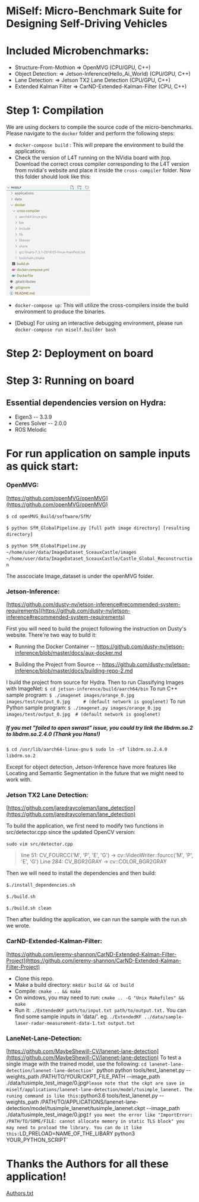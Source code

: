 # MiSelf: Micro-Benchmark Suite for Designing Self-Driving Vehicles
# Included Microbenchmarks:
- Structure-From-Mothion  =>  OpenMVG (CPU/GPU, C++)
- Object Detection:       =>  Jetson-Inference(Hello_Ai_World) (CPU/GPU, C++)
- Lane Detection:         =>  Jetson TX2 Lane Detection (CPU/GPU, C++)
- Extended Kalman Filter => CarND-Extended-Kalman-Filter (CPU, C++)

# Step 1: Compilation 
We are using dockers to compile the source code of the micro-benchmarks. Please navigate to the `docker` folder and perform the following steps:
* `docker-compose build` : This will prepare the environment to build the applications.
* Check the version of L4T running on the NVidia board with jtop. Download the correct cross compiler corresponding to the L4T version from nvidia's website and place it inside the `cross-compiler` folder. Now this folder should look like this:

![](data/folder-layout.jpg)

* `docker-compose up`: This will utilize the cross-compilers inside the build environment to produce the binaries. 

* [Debug] For using an interactive debugging environment, please run `docker-compose run miself.builder bash`

# Step 2: Deployment on board

# Step 3: Running on board
## Essential dependencies version on Hydra:
- Eigen3 -- 3.3.9
- Ceres Solver -- 2.0.0
- ROS Melodic

# For run application on sample inputs as quick start:
### OpenMVG: 
[https://github.com/openMVG/openMVG](https://github.com/openMVG/openMVG)

`$ cd openMVG_Build/software/SfM/`

`$ python SfM_GlobalPipeline.py [full path image directory] [resulting directory]`          

`$ python SfM_GlobalPipeline.py ~/home/user/data/ImageDataset_SceauxCastle/images ~/home/user/data/ImageDataset_SceauxCastle/Castle_Global_Reconstruction`

The asscociate Image_dataset is under the openMVG folder.

### Jetson-Inference:
[https://github.com/dusty-nv/jetson-inference#recommended-system-requirements](https://github.com/dusty-nv/jetson-inference#recommended-system-requirements)

First you will need to build the project following the instruction on Dusty's website.
There're two way to build it:
- Running the Docker Container  --  https://github.com/dusty-nv/jetson-inference/blob/master/docs/aux-docker.md

- Building the Project from Source  --  https://github.com/dusty-nv/jetson-inference/blob/master/docs/building-repo-2.md


I build the project from source for Hydra.
Then to run Classifying Images with ImageNet:
`$ cd jetson-inference/build/aarch64/bin`
To run C++ sample program:
`$ ./imagenet images/orange_0.jpg images/test/output_0.jpg     # (default network is googlenet)`
To run Python sample program:
`$ ./imagenet.py images/orange_0.jpg images/test/output_0.jpg  # (default network is googlenet)`

##### If you met "failed to open swrast" issue, you could try link the libdrm.so.2 to libdrm.so.2.4.0 (Thank you Hans!)
`$ cd /usr/lib/aarch64-linux-gnu`
`$ sudo ln -sf libdrm.so.2.4.0 libdrm.so.2`

Except for object detection, Jetson-Inference have more features like Locating and Semantic Segmentation in the future that we might need to work with.



### Jetson TX2 Lane Detection:
[https://github.com/jaredraycoleman/lane_detection](https://github.com/jaredraycoleman/lane_detection)

To build the application, we first need to modify two functions in src/detector.cpp since the updated OpenCV version:

`sudo vim src/detector.cpp`

> line 51: 	CV_FOURCC('M', 'P', 'E', 'G') -> cv::VideoWriter::fourcc('M', 'P', 'E', 'G')
> Line 284:	CV_BGR2GRAY -> cv::COLOR_BGR2GRAY

Then we will need to install the dependencies and then build:


`$./install_dependencies.sh`


`$./build.sh`


`$./build.sh clean`

Then after building the application, we can run the sample with the run.sh we wrote.

### CarND-Extended-Kalman-Filter:
[https://github.com/jeremy-shannon/CarND-Extended-Kalman-Filter-Project](https://github.com/jeremy-shannon/CarND-Extended-Kalman-Filter-Project)

- Clone this repo.
- Make a build directory: `mkdir build && cd build`
- Compile: `cmake .. && make`
- On windows, you may need to run: `cmake .. -G "Unix Makefiles" && make`
- Run it: `./ExtendedKF path/to/input.txt path/to/output.txt.` You can find some sample inputs in 'data/'. eg. `./ExtendedKF ../data/sample-laser-radar-measurement-data-1.txt output.txt`


### LaneNet-Lane-Detection:
[https://github.com/MaybeShewill-CV/lanenet-lane-detection](https://github.com/MaybeShewill-CV/lanenet-lane-detection)
To test a single image with the trained model, use the following:
`cd lanenet-lane-detection/lanenet-lane-detection'
`python python tools/test_lanenet.py --weights_path /PATH/TO/YOUR/CKPT_FILE_PATH --image_path ./data/tusimple_test_image/0.jpg`
Please note that the ckpt are save in miself/applications/lanenet-lane-detection/model/tusimple_lanenet.
The runing command is like this:
`python3.6 tools/test_lanenet.py --weights_path /PATH/TO/APPLICATIONS/lanenet-lane-detection/model/tusimple_lanenet/tusimple_lanenet.ckpt --image_path ./data/tusimple_test_image/0.jpg`
If you meet the error like "ImportError: /PATH/TO/SOME/FILE: cannot allocate memory in static TLS block"
you may need to proload the library. You can do it like this:
`LD_PRELOAD=NAME_OF_THE_LIBARY python3 YOUR_PYTHON_SCRIPT`





# Thanks the Authors for all these application!
[Authors.txt](https://github.com/duttresearchgroup/miself/files/6209700/Authors.txt)
















